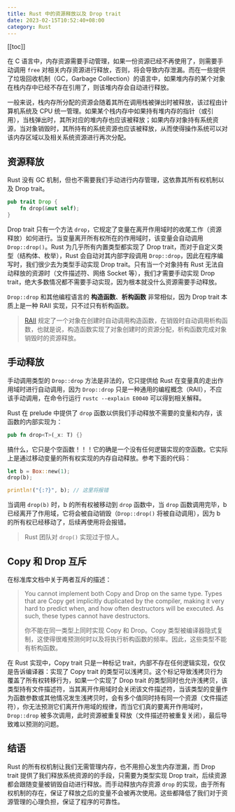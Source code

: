 ```yaml
---
title: Rust 中的资源释放以及 Drop trait
date: 2023-02-15T10:52:40+08:00
category: Rust
---
```


[[toc]]

在 C 语言中，内存资源需要手动管理，如果一份资源已经不再使用了，则需要手动调用 `free` 对相关内存资源进行释放，否则，将会导致内存泄漏。而在一些提供了垃圾回收机制（GC，Garbage Collection）的语言中，如果堆内存的某个对象在栈内存中已经不存在引用了，则该堆内存会自动进行释放。

一般来说，栈内存所分配的资源会随着其所在调用栈被弹出时被释放，该过程由计算机系统及 CPU 统一管理。如果某个栈内存中如果持有堆内存的指针（或引用），当栈弹出时，其所对应的堆内存也应该被释放；如果内存对象持有系统资源，当对象销毁时，其所持有的系统资源也应该被释放，从而使得操作系统可以对该内存区域以及相关系统资源进行再次分配。

## 资源释放

Rust 没有 GC 机制，但也不需要我们手动进行内存管理，这依靠其所有权机制以及 Drop trait。

```rust
pub trait Drop {
    fn drop(&mut self);
}
```

Drop trait 只有一个方法 `drop`，它规定了变量在离开作用域时的收尾工作（资源释放）如何进行。当变量离开所有权所在的作用域时，该变量会自动调用 `Drop::drop()`。Rust 为几乎所有内置类型都实现了 Drop trait，而对于自定义类型（结构体、枚举），Rust 会自动对其内部字段调用 `Drop::drop`，因此在程序编写时，我们很少去为类型手动实现 Drop trait。只有当一个对象持有 Rust 无法自动释放的资源时（文件描述符、网络 Socket 等），我们才需要手动实现 Drop trait，绝大多数情况都不需要手动实现，因为根本就没什么资源需要手动释放。

`Drop::drop` 和其他编程语言的 **构造函数**、**析构函数** 非常相似，因为 Drop trait 本质上是一种 RAII 实现，只不过只有析构函数。

> [RAII](https://en.wikipedia.org/wiki/Resource_acquisition_is_initialization) 规定了一个对象在创建时自动调用构造函数，在销毁时自动调用析构函数，也就是说，构造函数实现了对象创建时的资源分配，析构函数完成对象销毁时的资源释放。

## 手动释放

手动调用类型的 `Drop::drop` 方法是非法的，它只提供给 Rust 在变量真的走出作用域时进行自动调用，因为 `Drop::drop` 只是一种通用的编程概念（RAII），不应该手动调用，在命令行运行 `rustc --explain E0040` 可以得到相关解释。

Rust 在 prelude 中提供了 `drop` 函数以供我们手动释放不需要的变量和内存，该函数的内部实现为：

```rust
pub fn drop<T>(_x: T) {}
```

搞什么，它只是个空函数！！！它的确是一个没有任何逻辑实现的空函数。它实际上是通过移动变量的所有权实现的内存自动释放。参考下面的代码：

```rust
let b = Box::new(1);
drop(b);

println!("{:?}", b); // 这里将报错
```

当调用 `drop(b)` 时，b 的所有权被移动到 `drop` 函数中，当 `drop` 函数调用完毕，b 已经离开了作用域，它将会被自动销毁（`Drop::drop()` 将被自动调用），因为 b 的所有权已经移动了，后续再使用将会报错。

> Rust 团队对 `drop()` 实现过于惊人。

## Copy 和 Drop 互斥

在标准库文档中关于两者互斥的描述：

> You cannot implement both Copy and Drop on the same type. Types that are Copy get implicitly duplicated by the compiler, making it very hard to predict when, and how often destructors will be executed. As such, these types cannot have destructors.
>
> 你不能在同一类型上同时实现 Copy 和 Drop。Copy 类型被编译器隐式复制，这使得很难预测何时以及将执行析构函数的频率。因此，这些类型不能有析构函数。

在 Rust 实现中，Copy trait 只是一种标记 trait，内部不存在任何逻辑实现，仅仅是告诉编译器：实现了 Copy trait 的类型可以浅拷贝。这个标记导致浅拷贝行为覆盖了所有权转移行为，如果一个实现了 Drop trait 的类型同时也允许浅拷贝，该类型持有文件描述符，当其离开作用域时会关闭该文件描述符，当该类型的变量作为函数参数或其他情况发生浅拷贝时，会有多个值同时持有同一个资源（文件描述符），你无法预测它们离开作用域的规律，而当它们真的要离开作用域时，`Drop::drop` 被多次调用，此时资源被重复释放（文件描述符被重复关闭），最后导致难以预测的问题。

## 结语

Rust 的所有权机制让我们无需管理内存，也不用担心发生内存泄漏，而 Drop trait 提供了我们释放系统资源的的手段，只需要为类型实现 Drop trait，后续资源都会跟随变量被销毁自动进行释放。而手动释放内存资源 `drop` 的实现，由于所有权机制的存在，保证了释放之后的变量不会被再次使用。这些都降低了我们对于资源管理的心理负担，保证了程序的可靠性。